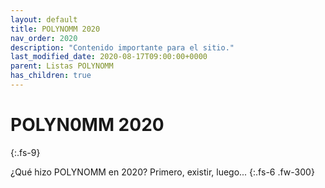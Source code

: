 ```yaml
---
layout: default
title: POLYNOMM 2020
nav_order: 2020
description: "Contenido importante para el sitio."
last_modified_date: 2020-08-17T09:00:00+0000
parent: Listas POLYNOMM
has_children: true
---
```


<link rel="stylesheet" href="{{ '/assets/css/just-the-docs-degVerde.css' | absolute_url }}">
<script>
    jtd.setTheme('degVerde');
</script>

# POLYN<span class="deg-sitio deg-sitio-texto">0MM 2020</span><i class="jpa-anim-rel-nerd_face jpa-2em"></i>
{:.fs-9}

¿Qué hizo POLYN<span class="deg-sitio deg-sitio-texto">OMM</span> en 2020? Primero, existir, luego...
{:.fs-6 .fw-300}